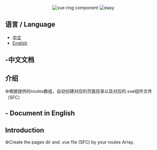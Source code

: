 <p align="center">
  <img src="https://img.shields.io/badge/vue-ring component---" alt="vue ring component">
  <img src="https://img.shields.io/badge/style-easy---" alt="easy">
</p>

## 语言 / Language
- [中文](#user-content-chinese)
- [English](#user-content-english)

<a name="chinese"></a>

## -中文文档

## 介绍

⚙根据提供的routes数组，自动创建对应的页面目录以及对应的.vue组件文件（SFC）

<a name="english"></a>
## - Document in English 

## Introduction
⚙Create the pages dir and .vue file (SFC) by your routes Array.


